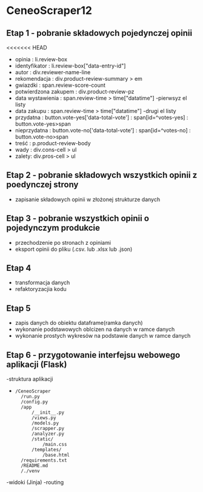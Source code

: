 # CeneoScraper12
## Etap 1 - pobranie składowych pojedynczej opinii
<<<<<<< HEAD
- opinia               : li.review-box
- identyfikator        : li.review-box["data-entry-id"]
- autor                : div.reviewer-name-line
- rekomendacja         : div.product-review-summary > em
- gwiazdki             : span.review-score-count
- potwierdzona zakupem : div.product-review-pz
- data wystawienia     : span.review-time > time["datatime"] -pierwsyz el listy
- data zakupu          : span.review-time > time["datatime"] -drugi el listy
- przydatna            : button.vote-yes['data-total-vote']
                       : span[id=^votes-yes]
                       : button.vote-yes>span
- nieprzydatna         : button.vote-no['data-total-vote']
                       : span[id=^votes-no]
                       : button.vote-no>span
- treść                : p.product-review-body
- wady                 : div.cons-cell > ul
- zalety: div.pros-cell > ul
## Etap 2 - pobranie składowych wszystkich opinii z poedynczej strony
- zapisanie składowych opinii w złożonej strukturze danych
## Etap 3 - pobranie wszystkich opinii o pojedynczym produkcie
- przechodzenie po stronach z opiniami
- eksport opinii do pliku (.csv. lub .xlsx lub .json)
## Etap 4
- transformacja danych
- refaktoryzacjia kodu
## Etap 5
- zapis danych do obiektu dataframe(ramka danych)
- wykonanie podstawowych oblcizen na danych w ramce danych
- wykonanie prostych wykresów na podstawie danych w ramce danych
## Etap 6 - przygotowanie interfejsu webowego aplikacji (Flask) 
-struktura aplikacji
-     /CeneoScraper  
        /run.py  
        /config.py  
        /app  
            /__init__.py
            /views.py  
            /models.py
            /scrapper.py
            /analyzer.py  
            /static/  
                /main.css
            /templates/  
                /base.html  
        /requirements.txt
        /README.md  
        /./venv
-widoki (Jinja)
-routing